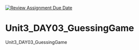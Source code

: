 [![Review Assignment Due Date](https://classroom.github.com/assets/deadline-readme-button-24ddc0f5d75046c5622901739e7c5dd533143b0c8e959d652212380cedb1ea36.svg)](https://classroom.github.com/a/smM2wjFf)
# Unit3_DAY03_GuessingGame
Unit3_DAY03_GuessingGame
